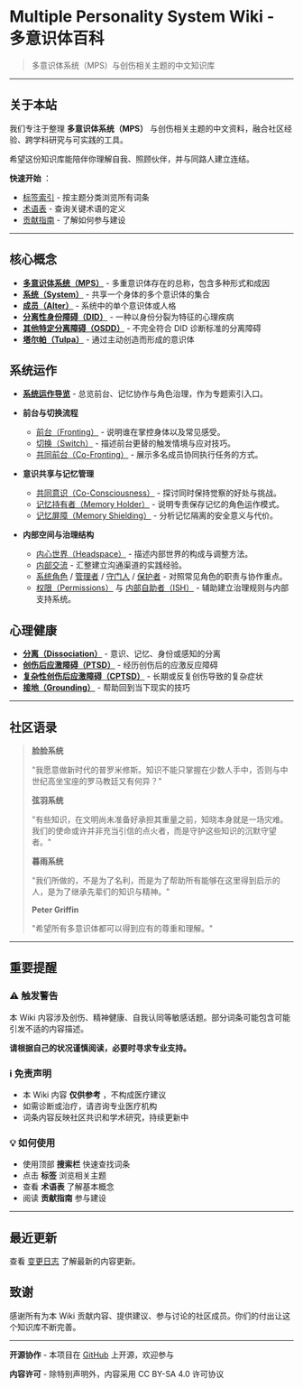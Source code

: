 # Multiple Personality System Wiki - 多意识体百科

> 多意识体系统（MPS）与创伤相关主题的中文知识库

---

## 关于本站

我们专注于整理 **多意识体系统（MPS）** 与创伤相关主题的中文资料，融合社区经验、跨学科研究与可实践的工具。

希望这份知识库能陪伴你理解自我、照顾伙伴，并与同路人建立连结。

**快速开始** ：

- [标签索引](tags.md) - 按主题分类浏览所有词条
- [术语表](Glossary.md) - 查询关键术语的定义
- [贡献指南](contributing/index.md) - 了解如何参与建设

---

## 核心概念

- [**多意识体系统（MPS）**](entries/Multiple_Personality_System.md) - 多重意识体存在的总称，包含多种形式和成因
- [**系统（System）**](entries/System.md) - 共享一个身体的多个意识体的集合
- [**成员（Alter）**](entries/Alter.md) - 系统中的单个意识体或人格
- [**分离性身份障碍（DID）**](entries/DID.md) - 一种以身份分裂为特征的心理疾病
- [**其他特定分离障碍（OSDD）**](entries/OSDD.md) - 不完全符合 DID 诊断标准的分离障碍
- [**塔尔帕（Tulpa）**](entries/Tulpa.md) - 通过主动创造而形成的意识体

## 系统运作

- [**系统运作导览**](entries/System-Operations.md) - 总览前台、记忆协作与角色治理，作为专题索引入口。
- **前台与切换流程**

    - [前台（Fronting）](entries/Front-Fronting.md) - 说明谁在掌控身体以及常见感受。
    - [切换（Switch）](entries/Switch.md) - 描述前台更替的触发情境与应对技巧。
    - [共同前台（Co-Fronting）](entries/Co-Fronting.md) - 展示多名成员协同执行任务的方式。

- **意识共享与记忆管理**

    - [共同意识（Co-Consciousness）](entries/Co-Consciousness.md) - 探讨同时保持觉察的好处与挑战。
    - [记忆持有者（Memory Holder）](entries/Memory-Holder.md) - 说明专责保存记忆的角色运作模式。
    - [记忆屏障（Memory Shielding）](entries/Memory-Shielding.md) - 分析记忆隔离的安全意义与代价。

- **内部空间与治理结构**

    - [内心世界（Headspace）](entries/Headspace-Inner-World.md) - 描述内部世界的构成与调整方法。
    - [内部交流](entries/Internal-Communication.md) - 汇整建立沟通渠道的实践经验。
    - [系统角色](entries/System-Roles.md) / [管理者](entries/Admin.md) / [守门人](entries/Gatekeeper.md) / [保护者](entries/Protector.md) - 对照常见角色的职责与协作重点。
    - [权限（Permissions）](entries/Permissions.md) 与 [内部自助者（ISH）](entries/Internal-Self-Helper-ISH.md) - 辅助建立治理规则与内部支持系统。

## 心理健康

- [**分离（Dissociation）**](entries/Dissociation.md) - 意识、记忆、身份或感知的分离
- [**创伤后应激障碍（PTSD）**](entries/PTSD.md) - 经历创伤后的应激反应障碍
- [**复杂性创伤后应激障碍（CPTSD）**](entries/CPTSD.md) - 长期或反复创伤导致的复杂症状
- [**接地（Grounding）**](entries/Grounding.md) - 帮助回到当下现实的技巧

---

## 社区语录

> **脸脸系统**
>
> "我愿意做新时代的普罗米修斯。知识不能只掌握在少数人手中，否则与中世纪高坐宝座的罗马教廷又有何异？"
>
> **弦羽系统**
>
> "有些知识，在文明尚未准备好承担其重量之前，知晓本身就是一场灾难。我们的使命或许并非充当引信的点火者，而是守护这些知识的沉默守望者。"
>
> **暮雨系统**
>
> "我们所做的，不是为了名利，而是为了帮助所有能够在这里得到启示的人，是为了继承先辈们的知识与精神。"
>
> **Peter Griffin**
>
> "希望所有多意识体都可以得到应有的尊重和理解。"

---

## 重要提醒

### ⚠️ 触发警告

本 Wiki 内容涉及创伤、精神健康、自我认同等敏感话题。部分词条可能包含可能引发不适的内容描述。

**请根据自己的状况谨慎阅读，必要时寻求专业支持。**

### ℹ️ 免责声明

- 本 Wiki 内容 **仅供参考** ，不构成医疗建议
- 如需诊断或治疗，请咨询专业医疗机构
- 词条内容反映社区共识和学术研究，持续更新中

### 💡 如何使用

- 使用顶部 **搜索栏** 快速查找词条
- 点击 **标签** 浏览相关主题
- 查看 **术语表** 了解基本概念
- 阅读 **贡献指南** 参与建设

---

## 最近更新

查看 [变更日志](changelog.md) 了解最新的内容更新。

## 致谢

感谢所有为本 Wiki 贡献内容、提供建议、参与讨论的社区成员。你们的付出让这个知识库不断完善。

---

**开源协作** - 本项目在 [GitHub](https://github.com/mps-team-cn/Multiple_personality_system_wiki) 上开源，欢迎参与

**内容许可** - 除特别声明外，内容采用 CC BY-SA 4.0 许可协议
